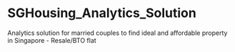 # SGHousing_Analytics_Solution
Analytics solution for married couples to find ideal and affordable property in Singapore - Resale/BTO flat
